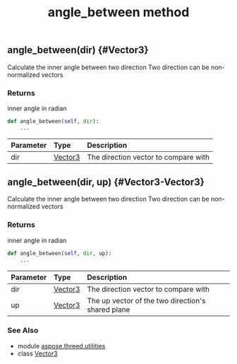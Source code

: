 ﻿---
title: angle_between method
second_title: Aspose.3D for Python via .NET API References
description: 
type: docs
weight: 20
url: /python-net/aspose.threed.utilities/vector3/angle_between/
is_root: false
---

## angle_between(dir) {#Vector3}

Calculate the inner angle between two direction
            Two direction can be non-normalized vectors

### Returns 


inner angle in radian


```python
def angle_between(self, dir):
    ...
```


| Parameter | Type | Description |
| :- | :- | :- |
| dir | [Vector3](/3d/python-net/aspose.threed.utilities/vector3) | The direction vector to compare with |


## angle_between(dir, up) {#Vector3-Vector3}

Calculate the inner angle between two direction
            Two direction can be non-normalized vectors

### Returns 


inner angle in radian


```python
def angle_between(self, dir, up):
    ...
```


| Parameter | Type | Description |
| :- | :- | :- |
| dir | [Vector3](/3d/python-net/aspose.threed.utilities/vector3) | The direction vector to compare with |
| up | [Vector3](/3d/python-net/aspose.threed.utilities/vector3) | The up vector of the two direction's shared plane |



### See Also
* module [aspose.threed.utilities](../../)
* class [Vector3](/3d/python-net/aspose.threed.utilities/vector3)
